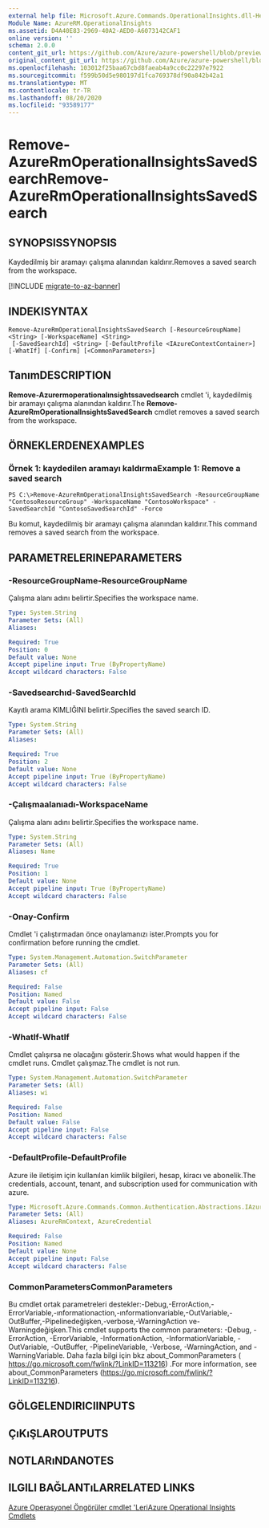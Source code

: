 ```yaml
---
external help file: Microsoft.Azure.Commands.OperationalInsights.dll-Help.xml
Module Name: AzureRM.OperationalInsights
ms.assetid: D4A40E83-2969-40A2-AED0-A6073142CAF1
online version: ''
schema: 2.0.0
content_git_url: https://github.com/Azure/azure-powershell/blob/preview/src/ResourceManager/OperationalInsights/Commands.OperationalInsights/help/Remove-AzureRmOperationalInsightsSavedSearch.md
original_content_git_url: https://github.com/Azure/azure-powershell/blob/preview/src/ResourceManager/OperationalInsights/Commands.OperationalInsights/help/Remove-AzureRmOperationalInsightsSavedSearch.md
ms.openlocfilehash: 103012f25baa67cbd8faeab4a9cc0c22297e7922
ms.sourcegitcommit: f599b50d5e980197d1fca769378df90a842b42a1
ms.translationtype: MT
ms.contentlocale: tr-TR
ms.lasthandoff: 08/20/2020
ms.locfileid: "93589177"
---
```

# <span data-ttu-id="7dc09-101">Remove-AzureRmOperationalInsightsSavedSearch</span><span class="sxs-lookup"><span data-stu-id="7dc09-101">Remove-AzureRmOperationalInsightsSavedSearch</span></span>

## <span data-ttu-id="7dc09-102">SYNOPSIS</span><span class="sxs-lookup"><span data-stu-id="7dc09-102">SYNOPSIS</span></span>
<span data-ttu-id="7dc09-103">Kaydedilmiş bir aramayı çalışma alanından kaldırır.</span><span class="sxs-lookup"><span data-stu-id="7dc09-103">Removes a saved search from the workspace.</span></span>

[!INCLUDE [migrate-to-az-banner](../../includes/migrate-to-az-banner.md)]

## <span data-ttu-id="7dc09-104">INDEKI</span><span class="sxs-lookup"><span data-stu-id="7dc09-104">SYNTAX</span></span>

```
Remove-AzureRmOperationalInsightsSavedSearch [-ResourceGroupName] <String> [-WorkspaceName] <String>
 [-SavedSearchId] <String> [-DefaultProfile <IAzureContextContainer>] [-WhatIf] [-Confirm] [<CommonParameters>]
```

## <span data-ttu-id="7dc09-105">Tanım</span><span class="sxs-lookup"><span data-stu-id="7dc09-105">DESCRIPTION</span></span>
<span data-ttu-id="7dc09-106">**Remove-Azurermoperationalınsightssavedsearch** cmdlet 'i, kaydedilmiş bir aramayı çalışma alanından kaldırır.</span><span class="sxs-lookup"><span data-stu-id="7dc09-106">The **Remove-AzureRmOperationalInsightsSavedSearch** cmdlet removes a saved search from the workspace.</span></span>

## <span data-ttu-id="7dc09-107">ÖRNEKLERDEN</span><span class="sxs-lookup"><span data-stu-id="7dc09-107">EXAMPLES</span></span>

### <span data-ttu-id="7dc09-108">Örnek 1: kaydedilen aramayı kaldırma</span><span class="sxs-lookup"><span data-stu-id="7dc09-108">Example 1: Remove a saved search</span></span>
```
PS C:\>Remove-AzureRmOperationalInsightsSavedSearch -ResourceGroupName "ContosoResourceGroup" -WorkspaceName "ContosoWorkspace" -SavedSearchId "ContosoSavedSearchId" -Force
```

<span data-ttu-id="7dc09-109">Bu komut, kaydedilmiş bir aramayı çalışma alanından kaldırır.</span><span class="sxs-lookup"><span data-stu-id="7dc09-109">This command removes a saved search from the workspace.</span></span>

## <span data-ttu-id="7dc09-110">PARAMETRELERINE</span><span class="sxs-lookup"><span data-stu-id="7dc09-110">PARAMETERS</span></span>

### <span data-ttu-id="7dc09-111">-ResourceGroupName</span><span class="sxs-lookup"><span data-stu-id="7dc09-111">-ResourceGroupName</span></span>
<span data-ttu-id="7dc09-112">Çalışma alanı adını belirtir.</span><span class="sxs-lookup"><span data-stu-id="7dc09-112">Specifies the workspace name.</span></span>

```yaml
Type: System.String
Parameter Sets: (All)
Aliases: 

Required: True
Position: 0
Default value: None
Accept pipeline input: True (ByPropertyName)
Accept wildcard characters: False
```

### <span data-ttu-id="7dc09-113">-Savedsearchıd</span><span class="sxs-lookup"><span data-stu-id="7dc09-113">-SavedSearchId</span></span>
<span data-ttu-id="7dc09-114">Kayıtlı arama KIMLIĞINI belirtir.</span><span class="sxs-lookup"><span data-stu-id="7dc09-114">Specifies the saved search ID.</span></span>

```yaml
Type: System.String
Parameter Sets: (All)
Aliases: 

Required: True
Position: 2
Default value: None
Accept pipeline input: True (ByPropertyName)
Accept wildcard characters: False
```

### <span data-ttu-id="7dc09-115">-Çalışmaalanıadı</span><span class="sxs-lookup"><span data-stu-id="7dc09-115">-WorkspaceName</span></span>
<span data-ttu-id="7dc09-116">Çalışma alanı adını belirtir.</span><span class="sxs-lookup"><span data-stu-id="7dc09-116">Specifies the workspace name.</span></span>

```yaml
Type: System.String
Parameter Sets: (All)
Aliases: Name

Required: True
Position: 1
Default value: None
Accept pipeline input: True (ByPropertyName)
Accept wildcard characters: False
```

### <span data-ttu-id="7dc09-117">-Onay</span><span class="sxs-lookup"><span data-stu-id="7dc09-117">-Confirm</span></span>
<span data-ttu-id="7dc09-118">Cmdlet 'i çalıştırmadan önce onaylamanızı ister.</span><span class="sxs-lookup"><span data-stu-id="7dc09-118">Prompts you for confirmation before running the cmdlet.</span></span>

```yaml
Type: System.Management.Automation.SwitchParameter
Parameter Sets: (All)
Aliases: cf

Required: False
Position: Named
Default value: False
Accept pipeline input: False
Accept wildcard characters: False
```

### <span data-ttu-id="7dc09-119">-WhatIf</span><span class="sxs-lookup"><span data-stu-id="7dc09-119">-WhatIf</span></span>
<span data-ttu-id="7dc09-120">Cmdlet çalışırsa ne olacağını gösterir.</span><span class="sxs-lookup"><span data-stu-id="7dc09-120">Shows what would happen if the cmdlet runs.</span></span>
<span data-ttu-id="7dc09-121">Cmdlet çalışmaz.</span><span class="sxs-lookup"><span data-stu-id="7dc09-121">The cmdlet is not run.</span></span>

```yaml
Type: System.Management.Automation.SwitchParameter
Parameter Sets: (All)
Aliases: wi

Required: False
Position: Named
Default value: False
Accept pipeline input: False
Accept wildcard characters: False
```

### <span data-ttu-id="7dc09-122">-DefaultProfile</span><span class="sxs-lookup"><span data-stu-id="7dc09-122">-DefaultProfile</span></span>
<span data-ttu-id="7dc09-123">Azure ile iletişim için kullanılan kimlik bilgileri, hesap, kiracı ve abonelik.</span><span class="sxs-lookup"><span data-stu-id="7dc09-123">The credentials, account, tenant, and subscription used for communication with azure.</span></span>

```yaml
Type: Microsoft.Azure.Commands.Common.Authentication.Abstractions.IAzureContextContainer
Parameter Sets: (All)
Aliases: AzureRmContext, AzureCredential

Required: False
Position: Named
Default value: None
Accept pipeline input: False
Accept wildcard characters: False
```

### <span data-ttu-id="7dc09-124">CommonParameters</span><span class="sxs-lookup"><span data-stu-id="7dc09-124">CommonParameters</span></span>
<span data-ttu-id="7dc09-125">Bu cmdlet ortak parametreleri destekler:-Debug,-ErrorAction,-ErrorVariable,-ınformationaction,-ınformationvariable,-OutVariable,-OutBuffer,-Pipelinedeğişken,-verbose,-WarningAction ve-Warningdeğişken.</span><span class="sxs-lookup"><span data-stu-id="7dc09-125">This cmdlet supports the common parameters: -Debug, -ErrorAction, -ErrorVariable, -InformationAction, -InformationVariable, -OutVariable, -OutBuffer, -PipelineVariable, -Verbose, -WarningAction, and -WarningVariable.</span></span> <span data-ttu-id="7dc09-126">Daha fazla bilgi için bkz about_CommonParameters ( https://go.microsoft.com/fwlink/?LinkID=113216) .</span><span class="sxs-lookup"><span data-stu-id="7dc09-126">For more information, see about_CommonParameters (https://go.microsoft.com/fwlink/?LinkID=113216).</span></span>

## <span data-ttu-id="7dc09-127">GÖLGELENDIRICI</span><span class="sxs-lookup"><span data-stu-id="7dc09-127">INPUTS</span></span>

## <span data-ttu-id="7dc09-128">ÇıKıŞLAR</span><span class="sxs-lookup"><span data-stu-id="7dc09-128">OUTPUTS</span></span>

## <span data-ttu-id="7dc09-129">NOTLARıNDA</span><span class="sxs-lookup"><span data-stu-id="7dc09-129">NOTES</span></span>

## <span data-ttu-id="7dc09-130">ILGILI BAĞLANTıLAR</span><span class="sxs-lookup"><span data-stu-id="7dc09-130">RELATED LINKS</span></span>

[<span data-ttu-id="7dc09-131">Azure Operasyonel Öngörüler cmdlet 'Leri</span><span class="sxs-lookup"><span data-stu-id="7dc09-131">Azure Operational Insights Cmdlets</span></span>](./AzureRM.OperationalInsights.md)


